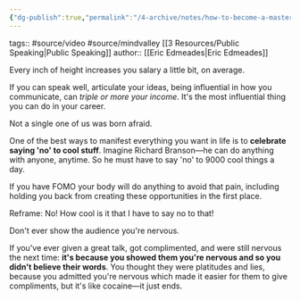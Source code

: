 ```yaml
---
{"dg-publish":true,"permalink":"/4-archive/notes/how-to-become-a-master-in-the-art-of-public-speaking-eric-edmeades/"}
---
```


tags:: #source/video #source/mindvalley [[3 Resources/Public Speaking\|Public Speaking]] 
author:: [[Eric Edmeades\|Eric Edmeades]]

Every inch of height increases you salary a little bit, on average.

If you can speak well, articulate your ideas, being influential in how you communicate, can *triple or more your income*. It's the most influential thing you can do in your career.

Not a single one of us was born afraid.

One of the best ways to manifest everything you want in life is to **celebrate saying 'no' to cool stuff**. Imagine Richard Branson—he can do anything with anyone, anytime. So he must have to say 'no' to 9000 cool things a day.

If you have FOMO your body will do anything to avoid that pain, including holding you back from creating these opportunities in the first place.

Reframe: No! How cool is it that I have to say no to that!

Don't ever show the audience you're nervous.

If you've ever given a great talk, got complimented, and were still nervous the next time: **it's because you showed them you're nervous and so you didn't believe their words**. You thought they were platitudes and lies, because you admitted you're nervous which made it easier for them to give compliments, but it's like cocaine—it just ends.


